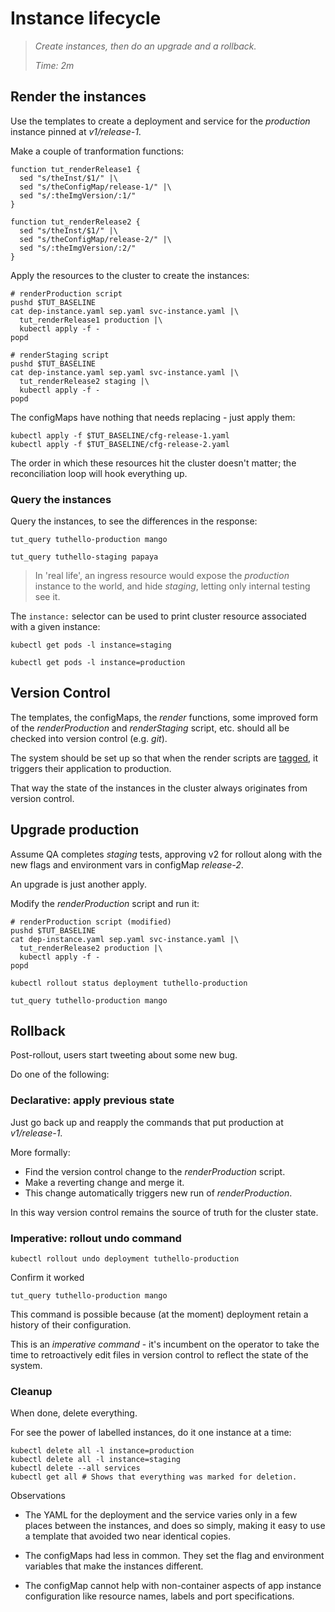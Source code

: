 # Instance lifecycle

> _Create instances, then do an upgrade and a rollback._
>
> _Time: 2m_


## Render the instances

Use the templates to create a deployment and service
for the _production_ instance pinned at _v1/release-1_.

Make a couple of tranformation functions:

<!-- @funcRenderR1 @env @test -->
```
function tut_renderRelease1 {
  sed "s/theInst/$1/" |\
  sed "s/theConfigMap/release-1/" |\
  sed "s/:theImgVersion/:1/"
}
```
<!-- @funcRenderR2 @env @test -->
```
function tut_renderRelease2 {
  sed "s/theInst/$1/" |\
  sed "s/theConfigMap/release-2/" |\
  sed "s/:theImgVersion/:2/"
}
```

Apply the resources to the cluster to create the instances:

<!-- @renderProduction @test -->
```
# renderProduction script
pushd $TUT_BASELINE
cat dep-instance.yaml sep.yaml svc-instance.yaml |\
  tut_renderRelease1 production |\
  kubectl apply -f -
popd
```

<!-- @renderStaging @test -->
```
# renderStaging script
pushd $TUT_BASELINE
cat dep-instance.yaml sep.yaml svc-instance.yaml |\
  tut_renderRelease2 staging |\
  kubectl apply -f -
popd
```

The configMaps have nothing that needs replacing - just
apply them:

<!-- @makeServices @test -->
```
kubectl apply -f $TUT_BASELINE/cfg-release-1.yaml
kubectl apply -f $TUT_BASELINE/cfg-release-2.yaml
```

The order in which these resources hit the cluster
doesn't matter; the reconciliation loop will hook
everything up.


### Query the instances

Query the instances, to see the differences in the
response:

<!-- @queryProduction @test -->
```
tut_query tuthello-production mango
```

<!-- @queryStaging @test -->
```
tut_query tuthello-staging papaya
```

> In 'real life', an ingress resource would expose the
> _production_ instance to the world, and hide _staging_,
> letting only internal testing see it.

The `instance:` selector can be used to print
cluster resource associated with a given instance:

<!-- @getStagingPods @test -->
```
kubectl get pods -l instance=staging
```

<!-- @getProductionPods @test -->
```
kubectl get pods -l instance=production
```


## Version Control

The templates, the configMaps, the _render_ functions,
some improved form of the _renderProduction_ and
_renderStaging_ script, etc. should all be checked into
version control (e.g. _git_).

The system should be set up so that when the render
scripts are
[tagged](https://git-scm.com/book/en/v2/Git-Basics-Tagging),
it triggers their application to production.

That way the state of the instances in the cluster
always originates from version control.

## Upgrade production

Assume QA completes _staging_ tests, approving v2 for
rollout along with the new flags and environment vars
in configMap _release-2_.

An upgrade is just another apply.

Modify the _renderProduction_ script and run it:

<!-- @renderProduction @test -->
```
# renderProduction script (modified)
pushd $TUT_BASELINE
cat dep-instance.yaml sep.yaml svc-instance.yaml |\
  tut_renderRelease2 production |\
  kubectl apply -f -
popd
```

<!-- @watchProgress @test -->
```
kubectl rollout status deployment tuthello-production
```

<!-- @query @test -->
```
tut_query tuthello-production mango
```

## Rollback

Post-rollout, users start tweeting about some new bug.

Do one of the following:

### Declarative:  apply previous state

Just go back up and reapply the commands that put
production at _v1/release-1_.

More formally:

* Find the version control change to the _renderProduction_ script.
* Make a reverting change and merge it.
* This change automatically triggers new run of _renderProduction_.

In this way version control remains the source of truth for the cluster state.

### Imperative: rollout undo command

<!-- @imperativeUndo @test -->
```
kubectl rollout undo deployment tuthello-production
```

Confirm it worked

<!-- @query @test -->
```
tut_query tuthello-production mango
```

This command is possible because (at the moment)
deployment retain a history of their configuration.

This is an _imperative command_ - it's incumbent on the
operator to take the time to retroactively edit files
in version control to reflect the state of the system.

### Cleanup

When done, delete everything.

For see the power of labelled instances, do it one
instance at a time:

<!-- @deleteRest @test -->
```
kubectl delete all -l instance=production
kubectl delete all -l instance=staging
kubectl delete --all services
kubectl get all # Shows that everything was marked for deletion.
```

Observations

 * The YAML for the deployment and the service varies
   only in a few places between the instances, and does
   so simply, making it easy to use a template that
   avoided two near identical copies.

 * The configMaps had less in common.  They set the
   flag and environment variables that make the
   instances different.

 * The configMap cannot help with non-container
   aspects of app instance configuration like resource
   names, labels and port specifications.
